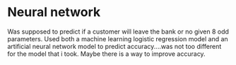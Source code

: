 # Neural network
Was supposed to predict if a customer will leave the bank or no given 8 odd parameters. Used both a machine learning logistic regression model and an artificial neural network model to predict accuracy....was not too different for the model that i took. Maybe there is a way to improve accuracy.
